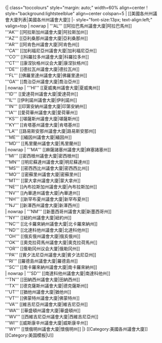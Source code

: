 {| class="toccolours" style="margin: auto;" width=60% align=center
! style="background:lightsteelblue" align=center colspan=5 | [[美國各州州議會大廈列表|美國各州州議會大廈]]
|- style="font-size:13px; text-align:left;" valign=top 
| nowrap |
'''AL''' [[阿拉巴馬州議會大廈|阿拉巴馬州]]<br />
'''AK''' [[阿拉斯加州議會大廈|阿拉斯加州]]<br />
'''AZ''' [[亞利桑那州議會大廈|亞利桑那州]]<br />
'''AR''' [[阿肯色州議會大廈|阿肯色州]]<br />
'''CA''' [[加利福尼亞州議會大廈|加利福尼亞州]]<br />
'''CO''' [[科羅拉多州議會大廈|科羅拉多州]]<br />
'''CT''' [[康涅狄格州议会大厦|康涅狄格州]]<br />
'''DE''' [[德拉瓦州議會大廈|德拉瓦州]]<br />
'''FL''' [[佛羅里達州議會大廈|佛羅里達州]]<br />
'''GA''' [[喬治亞州議會大廈|喬治亞州]]<br />
| nowrap |
'''HI''' [[夏威夷州議會大廈|夏威夷州]]<br />
'''ID''' [[愛達荷州議會大廈|愛達荷州]]<br />
'''IL''' [[伊利諾州議會大廈|伊利諾州]]<br />
'''IN''' [[印第安納州議會大廈|印第安納州]]<br />
'''IA''' [[愛荷華州議會大廈|愛荷華州]]<br />
'''KS''' [[堪薩斯州議會大廈|堪薩斯州]]<br />
'''KY''' [[肯塔基州議會大廈|肯塔基州]]<br />
'''LA''' [[路易斯安那州議會大廈|路易斯安那州]]<br />
'''ME''' [[緬因州議會大廈|緬因州]]<br />
'''MD''' [[馬里蘭州議會大廈|馬里蘭州]]<br />
| nowrap |
'''MA''' [[麻薩諸塞州議會大廈|麻塞諸塞州]]<br />
'''MI''' [[密西根州議會大廈|密西根州]]<br />
'''MN''' [[明尼蘇達州議會大廈|明尼蘇達州]]<br />
'''MS''' [[密西西比州議會大廈|密西西比州]]<br />
'''MO''' [[密蘇里州議會大廈|密蘇里州]]<br />
'''MT''' [[蒙大拿州議會大廈|蒙大拿州]]<br />
'''NE''' [[內布拉斯加州議會大廈|內布拉斯加州]]<br />
'''NV''' [[內華達州議會大廈|內華達州]]<br />
'''NH''' [[新罕布夏州議會大廈|新罕布夏州]]<br />
'''NJ''' [[新澤西州議會大廈|新澤西州]]<br />
| nowrap |
'''NM''' [[新墨西哥州議會大廈|新墨西哥州]]<br />
'''NY''' [[紐約州議會大廈|紐約州]]<br />
'''NC''' [[北卡羅來納州議會大廈|北卡羅來納州]]<br />
'''ND''' [[北達科他州議會大廈|北達科他州]]<br />
'''OH''' [[俄亥俄州議會大廈|俄亥俄州]]<br />
'''OK''' [[奧克拉荷馬州議會大廈|奧克拉荷馬州]]<br />
'''OR''' [[俄勒冈州议会大厦|俄勒冈州]]<br />
'''PA''' [[賓夕法尼亞州議會大廈|賓夕法尼亞州]]<br />
'''RI''' [[羅德島州議會大廈|羅德島州]]<br />
'''SC''' [[南卡羅來納州議會大廈|南卡羅來納州]]<br />
| nowrap |
'''SD''' [[南達科他州議會大廈|南達科他州]]<br />
'''TN''' [[田納西州議會大廈|田納西州]]<br />
'''TX''' [[德克薩斯州議會大廈|德克薩斯州]]<br />
'''UT''' [[猶他州議會大廈|猶他州]]<br />
'''VT''' [[佛蒙特州議會大廈|佛蒙特州]]<br />
'''VA''' [[維吉尼亞州議會大廈|維吉尼亞州]]<br />
'''WA''' [[華盛頓州議會大廈|華盛頓州]]<br />
'''WV''' [[西維吉尼亞州議會大廈|西維吉尼亞州]]<br />
'''WI''' [[威斯康辛州議會大廈|威斯康辛州]]<br />
'''WY''' [[懷俄明州議會大廈|懷俄明州]]
|}
[[Category:美國各州議會大廈]]<noinclude>[[Category:美国模板|U]]</noinclude>